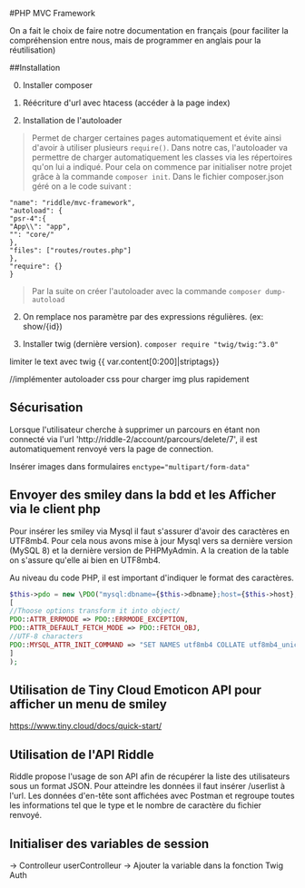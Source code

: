 #PHP MVC Framework

On a fait le choix de faire notre documentation en français (pour faciliter la compréhension entre nous,
mais de programmer en anglais pour la réutilisation)

##Installation

0. Installer composer

1. Réécriture d'url avec htacess (accéder à la page index)


2. Installation de l'autoloader

> Permet de charger certaines pages automatiquement et évite ainsi d'avoir à utiliser
> plusieurs `require()`. Dans notre cas, l'autoloader va permettre de charger automatiquement les classes via les
> répertoires
> qu'on lui a indiqué. Pour cela on commence par initialiser notre projet grâce à la commande `composer init`.
> Dans le fichier composer.json géré on a le code suivant :

````json{
"name": "riddle/mvc-framework",
"autoload": {
"psr-4":{
"App\\": "app",
"": "core/"
},
"files": ["routes/routes.php"]
},
"require": {}
}
````

> Par la suite on créer l'autoloader avec la commande `composer dump-autoload`

2. On remplace nos paramètre par des expressions régulières. (ex: show/{id})


2. Installer twig (dernière version). `composer require "twig/twig:^3.0"`

limiter le text avec twig
{{ var.content[0:200]|striptags}}

//implémenter autoloader css pour charger img plus rapidement

## Sécurisation

Lorsque l'utilisateur cherche à supprimer un parcours en étant non connecté via
l'url 'http://riddle-2/account/parcours/delete/7', il est automatiquement renvoyé vers
la page de connection.

Insérer images dans formulaires
``enctype="multipart/form-data"``

## Envoyer des smiley dans la bdd et les Afficher via le client php

Pour insérer les smiley via Mysql il faut s'assurer d'avoir des caractères en UTF8mb4. Pour cela nous avons mise
à jour Mysql vers sa dernière version (MySQL 8) et la dernière version de PHPMyAdmin. A la creation de la
table on s'assure qu'elle ai bien en UTF8mb4.

Au niveau du code PHP, il est important d'indiquer le format des caractères.

````php 
$this->pdo = new \PDO("mysql:dbname={$this->dbname};host={$this->host};charset=utf8mb4", $this->username, $this->password,
[
//Thoose options transform it into object/
PDO::ATTR_ERRMODE => PDO::ERRMODE_EXCEPTION,
PDO::ATTR_DEFAULT_FETCH_MODE => PDO::FETCH_OBJ,
//UTF-8 characters
PDO::MYSQL_ATTR_INIT_COMMAND => "SET NAMES utf8mb4 COLLATE utf8mb4_unicode_ci"
]
);
````

## Utilisation de Tiny Cloud Emoticon API pour afficher un menu de smiley

https://www.tiny.cloud/docs/quick-start/


## Utilisation de l'API Riddle
Riddle propose l'usage de son API afin de récupérer la liste des utilisateurs sous un format JSON.
Pour atteindre les données il faut insérer /userlist à l'url.
Les données d'en-tête sont affichées avec Postman et regroupe toutes les informations tel que le type et le nombre de caractère du fichier renvoyé.
## Initialiser des variables de session

-> Controlleur userControlleur
-> Ajouter la variable dans la fonction Twig Auth 